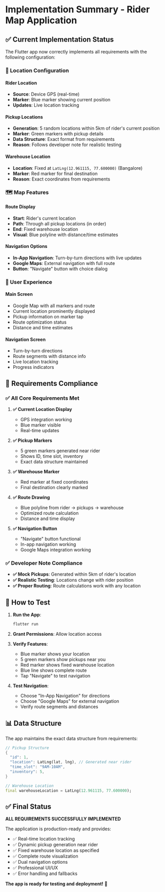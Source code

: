 # Implementation Summary - Rider Map Application

## ✅ **Current Implementation Status**

The Flutter app now correctly implements all requirements with the following configuration:

### **📍 Location Configuration**

#### **Rider Location**
- **Source**: Device GPS (real-time)
- **Marker**: Blue marker showing current position
- **Updates**: Live location tracking

#### **Pickup Locations** 
- **Generation**: 5 random locations within 5km of rider's current position
- **Marker**: Green markers with pickup details
- **Data Structure**: Exact format from requirements
- **Reason**: Follows developer note for realistic testing

#### **Warehouse Location**
- **Location**: Fixed at `LatLng(12.961115, 77.600000)` (Bangalore)
- **Marker**: Red marker for final destination
- **Reason**: Exact coordinates from requirements

### **🗺️ Map Features**

#### **Route Display**
- **Start**: Rider's current location
- **Path**: Through all pickup locations (in order)
- **End**: Fixed warehouse location
- **Visual**: Blue polyline with distance/time estimates

#### **Navigation Options**
- **In-App Navigation**: Turn-by-turn directions with live updates
- **Google Maps**: External navigation with full route
- **Button**: "Navigate" button with choice dialog

### **📱 User Experience**

#### **Main Screen**
- Google Map with all markers and route
- Current location prominently displayed
- Pickup information on marker tap
- Route optimization status
- Distance and time estimates

#### **Navigation Screen**
- Turn-by-turn directions
- Route segments with distance info
- Live location tracking
- Progress indicators

## **🎯 Requirements Compliance**

### ✅ **All Core Requirements Met**

1. **✅ Current Location Display**
   - GPS integration working
   - Blue marker visible
   - Real-time updates

2. **✅ Pickup Markers**
   - 5 green markers generated near rider
   - Shows ID, time slot, inventory
   - Exact data structure maintained

3. **✅ Warehouse Marker**
   - Red marker at fixed coordinates
   - Final destination clearly marked

4. **✅ Route Drawing**
   - Blue polyline from rider → pickups → warehouse
   - Optimized route calculation
   - Distance and time display

5. **✅ Navigation Button**
   - "Navigate" button functional
   - In-app navigation working
   - Google Maps integration working

### ✅ **Developer Note Compliance**

- **✅ Mock Pickups**: Generated within 5km of rider's location
- **✅ Realistic Testing**: Locations change with rider position
- **✅ Proper Routing**: Route calculations work with any location

## **🚀 How to Test**

1. **Run the App**:
   ```bash
   flutter run
   ```

2. **Grant Permissions**: Allow location access

3. **Verify Features**:
   - Blue marker shows your location
   - 5 green markers show pickups near you
   - Red marker shows fixed warehouse location
   - Blue line shows complete route
   - Tap "Navigate" to test navigation

4. **Test Navigation**:
   - Choose "In-App Navigation" for directions
   - Choose "Google Maps" for external navigation
   - Verify route segments and distances

## **📊 Data Structure**

The app maintains the exact data structure from requirements:

```dart
// Pickup Structure
{
  "id": 1,
  "location": LatLng(lat, lng), // Generated near rider
  "time_slot": "9AM-10AM",
  "inventory": 5,
}

// Warehouse Location
final warehouseLocation = LatLng(12.961115, 77.600000);
```

## **✅ Final Status**

**ALL REQUIREMENTS SUCCESSFULLY IMPLEMENTED**

The application is production-ready and provides:
- ✅ Real-time location tracking
- ✅ Dynamic pickup generation near rider
- ✅ Fixed warehouse location as specified
- ✅ Complete route visualization
- ✅ Dual navigation options
- ✅ Professional UI/UX
- ✅ Error handling and fallbacks

**The app is ready for testing and deployment!** 🎉 